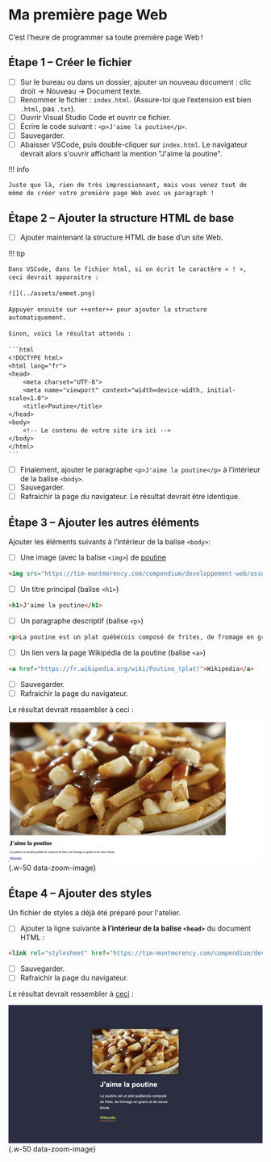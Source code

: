 # Ma première page Web

C’est l’heure de programmer sa toute première page Web !

## Étape 1 – Créer le fichier

- [ ] Sur le bureau ou dans un dossier, ajouter un nouveau document : clic droit → Nouveau → Document texte.
- [ ] Renommer le fichier : `index.html`. (Assure-toi que l’extension est bien `.html`, pas `.txt`).
- [ ] Ouvrir Visual Studio Code et ouvrir ce fichier.
- [ ] Écrire le code suivant : `<p>J'aime la poutine</p>`.
- [ ] Sauvegarder.
- [ ] Abaisser VSCode, puis double-cliquer sur `index.html`. Le navigateur devrait alors s'ouvrir affichant la mention "J'aime la poutine".

!!! info

    Juste que là, rien de très impressionnant, mais vous venez tout de même de créer votre première page Web avec un paragraph ! 

## Étape 2 – Ajouter la structure HTML de base

- [ ] Ajouter maintenant la structure HTML de base d’un site Web.

!!! tip

    Dans VSCode, dans le fichier html, si on écrit le caractère « ! », ceci devrait apparaitre : 

    ![](../assets/emmet.png)

    Appuyer ensuite sur ++enter++ pour ajouter la structure automatiquement.
    
    Sinon, voici le résultat attendu :

    ```html
    <!DOCTYPE html>
    <html lang="fr">
    <head>
        <meta charset="UTF-8">
        <meta name="viewport" content="width=device-width, initial-scale=1.0">
        <title>Poutine</title>
    </head>
    <body>
        <!-- Le contenu de votre site ira ici -->
    </body>
    </html>
    ```

- [ ] Finalement, ajouter le paragraphe `<p>J'aime la poutine</p>` à l’intérieur de la balise `<body>`.
- [ ] Sauvegarder.
- [ ] Rafraichir la page du navigateur. Le résultat devrait être identique.

## Étape 3 – Ajouter les autres éléments

Ajouter les éléments suivants à l’intérieur de la balise `<body>`:

- [ ] Une image (avec la balise `<img>`) de [poutine](https://tim-montmorency.com/compendium/developpement-web/assets/poutine2.webp)

```html
<img src="https://tim-montmorency.com/compendium/developpement-web/assets/poutine2.webp" alt="Une belle poutine">
```

- [ ] Un titre principal (balise `<h1>`)

```html
<h1>J'aime la poutine</h1>
```

- [ ] Un paragraphe descriptif (balise `<p>`)

```html
<p>La poutine est un plat québécois composé de frites, de fromage en grains et de sauce brune.</p>
```

- [ ] Un lien vers la page Wikipédia de la poutine (balise `<a>`)

```html
<a href="https://fr.wikipedia.org/wiki/Poutine_(plat)">Wikipedia</a>
```

- [ ] Sauvegarder.
- [ ] Rafraichir la page du navigateur.

Le résultat devrait ressembler à ceci :

![](../assets/htmlex.png){.w-50 data-zoom-image}

## Étape 4 – Ajouter des styles

Un fichier de styles a déjà été préparé pour l'atelier.

- [ ] Ajouter la ligne suivante **à l’intérieur de la balise `<head>`** du document HTML :

```html
<link rel="stylesheet" href="https://tim-montmorency.com/compendium/developpement-web/exercices/styles.css">
```

- [ ] Sauvegarder.
- [ ] Rafraichir la page du navigateur.

Le résultat devrait ressembler à [ceci](./index.html) :

![](../assets/htmlres.png){.w-50 data-zoom-image}
